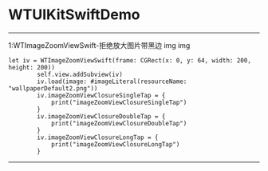 # WTUIKitSwiftDemo
---- 
1:WTImageZoomViewSwift-拒绝放大图片带黑边
img[][1]
img[][2]

	let iv = WTImageZoomViewSwift(frame: CGRect(x: 0, y: 64, width: 200, height: 200))
	        self.view.addSubview(iv)
	        iv.load(image: #imageLiteral(resourceName: "wallpaperDefault2.png"))
	        iv.imageZoomViewClosureSingleTap = {
	            print("imageZoomViewClosureSingleTap")
	        }
	        iv.imageZoomViewClosureDoubleTap = {
	            print("imageZoomViewClosureDoubleTap")
	        }
	        iv.imageZoomViewClosureLongTap = {
	            print("imageZoomViewClosureLongTap")
	        }
---- 

[1]:	/README/imageZoom01.jpg
[2]:	/README/imageZoom02.jpg